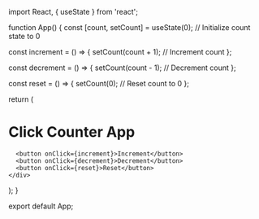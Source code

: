 import React, { useState } from 'react';

function App() {
  const [count, setCount] = useState(0); // Initialize count state to 0

  const increment = () => {
    setCount(count + 1); // Increment count
  };

  const decrement = () => {
    setCount(count - 1); // Decrement count
  };

  const reset = () => {
    setCount(0); // Reset count to 0
  };

  return (
    <div className="App">
      <h1>Click Counter App</h1>
     
      <button onClick={increment}>Increment</button>
      <button onClick={decrement}>Decrement</button>
      <button onClick={reset}>Reset</button>
    </div>
  );
}

export default App;